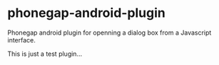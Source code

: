 phonegap-android-plugin
=======================

Phonegap android plugin for openning a dialog box from a Javascript interface.


This is just a test plugin...
